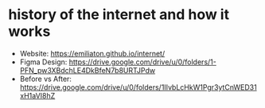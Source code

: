 # history of the internet and how it works

* Website: https://emiliaton.github.io/internet/
* Figma Design: https://drive.google.com/drive/u/0/folders/1-PFN_pw3XBdchLE4DkBfeN7b8URTJPdw
* Before vs After: https://drive.google.com/drive/u/0/folders/1IIvbLcHkW1Pgr3ytCnWED31xH1aVI8hZ
